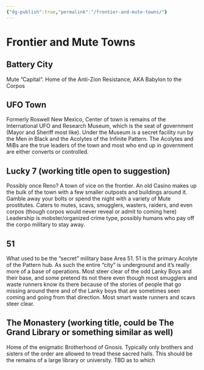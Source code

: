 ```yaml
---
{"dg-publish":true,"permalink":"/frontier-and-mute-towns/"}
---
```


# Frontier and Mute Towns

## Battery City
Mute ”Capital“. Home of the Anti-Zion Resistance, AKA Babylon to the Corpos
## UFO Town
Formerly Roswell New Mexico, Center of town is remains of the International UFO and Research Museum, which is the seat of government (Mayor and Sheriff most like).  Under the Museum is a secret facility run by the Men in Black and the Acolytes of the Infinite Pattern.  The Acolytes and MiBs are the true leaders of the town and most who end up in government are either converts or controlled.  

## Lucky 7 (working title open to suggestion)
Possibly once Reno?  A town of vice on the frontier. An old Casino makes up the bulk of the town with a few smaller  outposts and buildings around it.  Gamble away your bolts or spend the night with a variety of Mute prostitutes.  Caters to mutes, scavs, smugglers, wasters, raiders, and even corpos (though corpos would never reveal or admit to coming here) Leadership is mobster/organized crime type, possibly humans who pay off the corpo military to stay away.  

## 51
What used to be the “secret” military base Area 51.  51 is the primary Acolyte of the Pattern hub.  As such the entire “city” is underground and it’s really more of a base of operations.  Most steer clear of the odd Lanky Boys and their base, and some pretend its not there even though most smugglers and waste runners know its there because of the stories of people that go missing around there and of the Lanky boys that are sometimes seen coming and going from that direction.  Most smart waste runners and scavs steer clear.  

## The Monastery (working title, could be The Grand Library or something similar as well)
Home of the enigmatic Brotherhood of Gnosis.  Typically only brothers and sisters of the order are allowed to tread these sacred halls.  This should be the remains of a large library or university. TBD as to which
